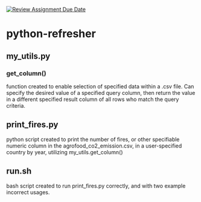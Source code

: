 [![Review Assignment Due Date](https://classroom.github.com/assets/deadline-readme-button-22041afd0340ce965d47ae6ef1cefeee28c7c493a6346c4f15d667ab976d596c.svg)](https://classroom.github.com/a/_G_SdF8U)
# python-refresher

## my_utils.py
### get_column() 
function created to enable selection of specified data within a .csv file. Can specify the desired value of a specified query column, then return the value in a different specified result column of all rows who match the query criteria. 

## print_fires.py
python script created to print the number of fires, or other specifiable numeric column in the agrofood_co2_emission.csv, in a user-specified country by year, utilizing my_utils.get_column() 

## run.sh
bash script created to run print_fires.py correctly, and with two example incorrect usages.
